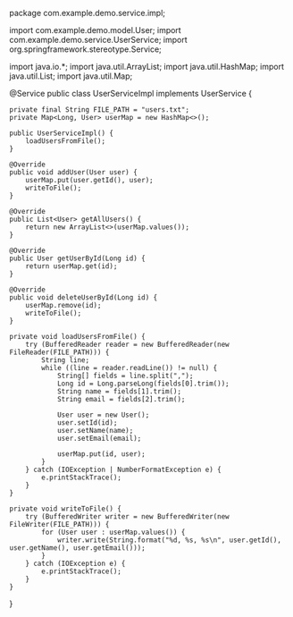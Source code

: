 package com.example.demo.service.impl;

import com.example.demo.model.User;
import com.example.demo.service.UserService;
import org.springframework.stereotype.Service;

import java.io.*;
import java.util.ArrayList;
import java.util.HashMap;
import java.util.List;
import java.util.Map;

@Service
public class UserServiceImpl implements UserService {

    private final String FILE_PATH = "users.txt";
    private Map<Long, User> userMap = new HashMap<>();

    public UserServiceImpl() {
        loadUsersFromFile();
    }

    @Override
    public void addUser(User user) {
        userMap.put(user.getId(), user);
        writeToFile();
    }

    @Override
    public List<User> getAllUsers() {
        return new ArrayList<>(userMap.values());
    }

    @Override
    public User getUserById(Long id) {
        return userMap.get(id);
    }

    @Override
    public void deleteUserById(Long id) {
        userMap.remove(id);
        writeToFile();
    }

    private void loadUsersFromFile() {
        try (BufferedReader reader = new BufferedReader(new FileReader(FILE_PATH))) {
            String line;
            while ((line = reader.readLine()) != null) {
                String[] fields = line.split(",");
                Long id = Long.parseLong(fields[0].trim());
                String name = fields[1].trim();
                String email = fields[2].trim();

                User user = new User();
                user.setId(id);
                user.setName(name);
                user.setEmail(email);

                userMap.put(id, user);
            }
        } catch (IOException | NumberFormatException e) {
            e.printStackTrace();
        }
    }

    private void writeToFile() {
        try (BufferedWriter writer = new BufferedWriter(new FileWriter(FILE_PATH))) {
            for (User user : userMap.values()) {
                writer.write(String.format("%d, %s, %s\n", user.getId(), user.getName(), user.getEmail()));
            }
        } catch (IOException e) {
            e.printStackTrace();
        }
    }
}